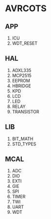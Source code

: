 # AVRCOTS

## APP

1. ICU
2. WDT_RESET

## HAL

1. ADXL335
2. MCP2515
3. EEPROM
4. HBRIDGE
5. KPD
6. LCD
7. LED
8. RELAY
9. TRANSISTOR

## LIB

1. BIT_MATH
2. STD_TYPES

## MCAL

1. ADC
2. DIO
3. EXTI
4. GIE
5. SPI
6. TIMER
7. TWI
8. UART
9. WDT